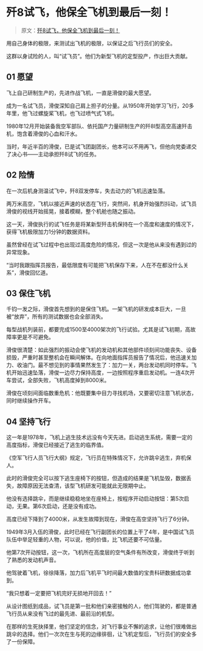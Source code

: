 # 歼8试飞，他保全飞机到最后一刻！

> 原文：[歼8试飞，他保全飞机到最后一刻！](https://mp.weixin.qq.com/s?__biz=MjM5NzU5Nzc2MQ==&mid=2683366493&idx=1&sn=657f9611682baa6bb24a82817a7e3bbb&chksm=bcd3cb738ba44265f08257ccded9f53acb4fd1186a3b92b15dd499de7c3526efda3f1b32e859&scene=27)

用自己身体的极限，来测试出飞机的极限，以保证之后飞行员们的安全。

这群以身试险的人，叫“试飞员”。他们为新型飞机的定型投产，作出巨大贡献。

## 01 愿望

飞上自己研制生产的，先进作战飞机，一直是滑俊的最大愿望。

成为一名试飞员，滑俊深知自己肩上担子的分量。从1950年开始学习飞行，20多年里，他飞过螺旋桨飞机，也飞过喷气式飞机。

1980年12月开始装备我空军部队、依托国产力量研制生产的歼8I型高空高速歼击机，饱含着滑俊的心血和汗水。

当时，年近半百的滑俊，已是试飞团副团长，他本可以不用再飞，但他向党委递交了决心书——主动承担歼8试飞的任务。

## 02 险情

在一次后机身测温试飞中，歼8双发停车，失去动力的飞机迅速坠落。

两万米高空，飞机以接近声速的状态在飞行，突然间，机身开始强烈抖动，试飞员滑俊的视线开始摇晃，接着模糊，整个机舱也随之振动。

这一天，滑俊执行的试飞任务是将某新型歼击机保持在一个高度和速度的情况下，获得飞机极限加力1分钟的数据资料。

虽然曾经在试飞过程中也出现过高度危险的情况，但这一次是他从来没有遇到过的异常现象。

“当时我跟指挥员报告，最低限度有可能把飞机保存下来，人在不在都没什么关系”，滑俊回忆道。

## 03 保住飞机

千钧一发之际，滑俊首先想到的是保住飞机。一架飞机的研发成本巨大，一旦被“放弃”，所有的测试数据也会全部消失。

每型战机列装前，都要完成1500至4000架次的飞行试验。尤其是试飞初期，高故障率更是不可避免。

滑俊很清楚：如此强烈的振动会使飞机的发动机和其他部件顷刻间功能丧失、设备损毁，严重时甚至整机会在瞬间解体。在向地面指挥员报告了情况后，他迅速关加力、收油门。最不想见到的事情果然发生了：加力一关，两台发动机同时停车。飞机开始迅速坠落，滑俊一边尽力保持高度，一边按照程序重启发动机。一连4次开车尝试，全部失败，飞机高度掉到8000米。

滑俊在顷刻间面临数重危机：他既要集中目力寻找机场，又要密切注意飞机状态，同时继续操作开车。

## 04 坚持飞行

这一年是1978年，飞机上逃生技术远没有今天先进。启动逃生系统，需要一定的高度指标，滑俊已经接近了逃生的临界值。

《空军飞行人员飞行大纲》规定，飞行员在特殊情况下，允许跳伞逃生，弃机保人。

此时的滑俊完全可以按下逃生座椅下的按钮，但造成的结果是飞机坠毁，数据丢失，故障原因无法查清，该型飞机研发可能就此无限期中止。

他没有选择跳伞，而是继续稳稳地坐在座椅上，按程序开动启动按钮：第5次启动，无果。第6次启动，还是没有成功。

高度已经下降到了4000米，从发生故障到现在，滑俊在高空坚持飞行了6分钟。

1949年3月入伍的滑俊，此时已经在飞行副团长的位置上干了4年，是中国试飞员队伍中举足轻重的人物，可以说，他的价值，比飞机还要不可估量。
     
他第7次开动按钮，这一次，飞机所在高度层的空气条件有所改变，滑俊终于听到了熟悉的发动机声音。

他驾驶着飞机，徐徐降落，加力后飞机平飞时间最大数值的宝贵科研数据成功拿到。

“我只想着一定要把飞机完好无损地开回去！”

从设计图纸到成品，试飞员是第一批和他们亲密接触的人，他们驾驶的，都是普通飞行员从来没有飞过的最先进、最前沿的机型。

在那样的生死抉择里，他们坚定的信念，对飞行事业不懈的追求，让他们很难做出跳伞的选择。他们一次次在生与死的边缘徘徊，让飞机定型后，飞行员们的安全多了一份保障。
